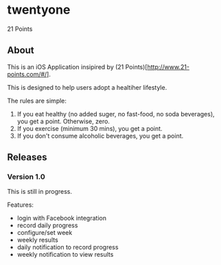 # twentyone
21 Points

## About

This is an iOS Application insipired by (21 Points)[http://www.21-points.com/#/].

This is designed to help users adopt a healtiher lifestyle.

The rules are simple:
1. If you eat healthy (no added suger, no fast-food, no soda beverages), you get a point. Otherwise, zero.
2. If you exercise (minimum 30 mins), you get a point.
3. If you don't consume alcoholic beverages, you get a point.


## Releases

### Version 1.0

This is still in progress.

Features:
* login with Facebook integration
* record daily progress
* configure/set week
* weekly results
* daily notification to record progress
* weekly notification to view results
